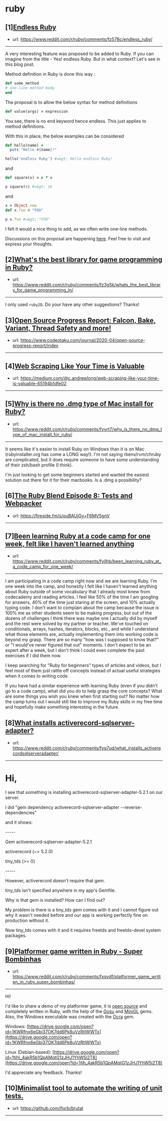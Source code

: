 # ruby
## [1][Endless Ruby](https://www.reddit.com/r/ruby/comments/fz578c/endless_ruby/)
- url: https://www.reddit.com/r/ruby/comments/fz578c/endless_ruby/
---
A very interesting feature was proposed to be added to Ruby. If you can imagine from the title - Yes! endless Ruby. But in what context? Let's see in this blog post. 

Method definition in Ruby is done this way :

```ruby
def some_method
# one-line method body
end 
```
The proposal is to allow the below syntax for method definitions

```ruby
def value(args) = expression
```

You see, there is no end keyword hence endless. 
This just applies to method definitions.

With this in place, the below examples can be considered

```ruby
def hello(name) = 
  puts "Hello #{name}!"

hello('endless Ruby') #=&gt; Hello endless Ruby!
```
and

```ruby
def square(x) = x * x

p square(4) #=&gt; 16
```
and 

```ruby
x = Object.new
def x.foo = "FOO"

p x.foo #=&gt; "FOO"
```

I felt it would a nice thing to add, as we often write one-line methods.

Discussions on this proposal are happening [here](https://bugs.ruby-lang.org/issues/16746). Feel free to visit and express your thoughts.
## [2][What's the best library for game programming in Ruby?](https://www.reddit.com/r/ruby/comments/fz3g5k/whats_the_best_library_for_game_programming_in/)
- url: https://www.reddit.com/r/ruby/comments/fz3g5k/whats_the_best_library_for_game_programming_in/
---
I only used `ruby2D`. Do your have any other suggestions? Thanks!
## [3][Open Source Progress Report: Falcon, Bake, Variant, Thread Safety and more!](https://www.reddit.com/r/ruby/comments/fyh6wz/open_source_progress_report_falcon_bake_variant/)
- url: https://www.codeotaku.com/journal/2020-04/open-source-progress-report/index
---

## [4][Web Scraping Like Your Time is Valuable](https://www.reddit.com/r/ruby/comments/fylba9/web_scraping_like_your_time_is_valuable/)
- url: https://medium.com/@c.andrewlong/web-scraping-like-your-time-is-valuable-65194b1dfe02
---

## [5][Why is there no .dmg type of Mac install for Ruby?](https://www.reddit.com/r/ruby/comments/fyvrt7/why_is_there_no_dmg_type_of_mac_install_for_ruby/)
- url: https://www.reddit.com/r/ruby/comments/fyvrt7/why_is_there_no_dmg_type_of_mac_install_for_ruby/
---
It seems like it's easier to install Ruby on Windows than it is on Mac (rubyinstaller.org has come a LONG way!). I'm not saying rbenv/rvm/chruby are complicated, but it does require someone to have some understanding of their zsh/bash profile (I think).

I'm just looking to get some beginners started and wanted the easiest solution out there for it for their macbooks. Is a .dmg a possibility?
## [6][The Ruby Blend Episode 8: Tests and Webpacker](https://www.reddit.com/r/ruby/comments/fyhyx8/the_ruby_blend_episode_8_tests_and_webpacker/)
- url: https://fireside.fm/s/ouBAUjGy+F6MV5gnV
---

## [7][Been learning Ruby at a code camp for one week, felt like I haven't learned anything](https://www.reddit.com/r/ruby/comments/fyilhb/been_learning_ruby_at_a_code_camp_for_one_week/)
- url: https://www.reddit.com/r/ruby/comments/fyilhb/been_learning_ruby_at_a_code_camp_for_one_week/
---
I am participating in a code camp right now and we are learning Ruby. I'm one week into the camp, and honestly I felt like I haven't learned anything about Ruby outside of some vocabulary that I already most knew from codecademy and reading articles.  I feel like 50% of the time I am googling for answers, 40% of the time just staring at the screen, and 10% actually typing code.  I don't want to complain about the camp because the issue is 100% me as other students seem to be making progress, but out of the dozens of challenges I think there was maybe one I actually did by myself and the rest were solved by my partner or teacher.  We've touched on conditionals, arrays, hashes, iterators, blocks, etc., and while I understand what those elements are, actually implementing them into working code is beyond my grasp.  There are so many "how was I supposed to know that?" or "I would've never figured that out" moments.  I don't expect to be an expert after a week, but I don't think I could even complete the past exercises if I did them now.

I keep searching for "Ruby for beginners" types of articles and videos, but I feel most of them just rattle off concepts instead of actual useful strategies when it comes to writing code.

If you have had a similar experience with learning Ruby (even if you didn't go to a code camp), what did you do to help grasp the core concepts?  What are some things you wish you knew when first starting out?  No matter how the camp turns out I would still like to improve my Ruby skills in my free time and hopefully make something interesting in the future.
## [8][What installs activerecord-sqlserver-adapter?](https://www.reddit.com/r/ruby/comments/fyq7ud/what_installs_activerecordsqlserveradapter/)
- url: https://www.reddit.com/r/ruby/comments/fyq7ud/what_installs_activerecordsqlserveradapter/
---
# Hi,

I see that something is installing activerecord-sqlserver-adapter-5.2.1 on our server.

I did "gem dependency activerecord-sqlserver-adapter --reverse-dependencies"

and it shows:

\-----

Gem activerecord-sqlserver-adapter-5.2.1

activerecord (\~&gt; 5.2.0)

tiny\_tds (&gt;= 0)

\-----

However, activerecord doesn't require that gem.

tiny\_tds isn't specified anywhere in my app's Gemfile.

Why is that gem is installed? How can I find out?

My problem is there is a tiny\_tds gem comes with it and I cannot figure out why it wasn't needed before and our app is working perfectly fine on production without it.

Now tiny\_tds comes with it and it requires freetds and freetds-devel system packages.
## [9][Platformer game written in Ruby - Super Bombinhas](https://www.reddit.com/r/ruby/comments/fxqvdf/platformer_game_written_in_ruby_super_bombinhas/)
- url: https://www.reddit.com/r/ruby/comments/fxqvdf/platformer_game_written_in_ruby_super_bombinhas/
---
Hi!

I'd like to share a demo of my platformer game, it is [open source](https://github.com/victords/super-bombinhas) and completely written in Ruby, with the help of the [Gosu](https://www.libgosu.org/) and [MiniGL](https://github.com/victords/minigl) gems. Also, the Windows executable was created with the [Ocra](https://github.com/larsch/ocra/) gem.

Windows: [https://drive.google.com/open?id=1KWRfnx6eGbj37OK7dd6Pk8uVzRtIWWTx](https://drive.google.com/open?id=1KWRfnx6eGbj37OK7dd6Pk8uVzRtIWWTx)

Linux (Debian-based): [https://drive.google.com/open?id=1tjh\_4akR5b1QpAMqtG1zJHJ1YhW5i2T8](https://drive.google.com/open?id=1tjh_4akR5b1QpAMqtG1zJHJ1YhW5i2T8)

I'd appreciate any feedback. Thanks!
## [10][Minimalist tool to automate the writing of unit tests.](https://www.reddit.com/r/ruby/comments/fxevwc/minimalist_tool_to_automate_the_writing_of_unit/)
- url: https://github.com/fixrb/brutal
---

